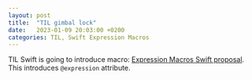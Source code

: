 ```yaml
---
layout: post
title:  "TIL gimbal lock"
date:   2023-01-09 20:03:00 +0200
categories: TIL, Swift Expression Macros
---
```

TIL Swift is going to introduce macro: [Expression Macros Swift proposal](https://github.com/apple/swift-evolution/blob/main/proposals/0382-expression-macros.md). This introduces `@expression` attribute.
